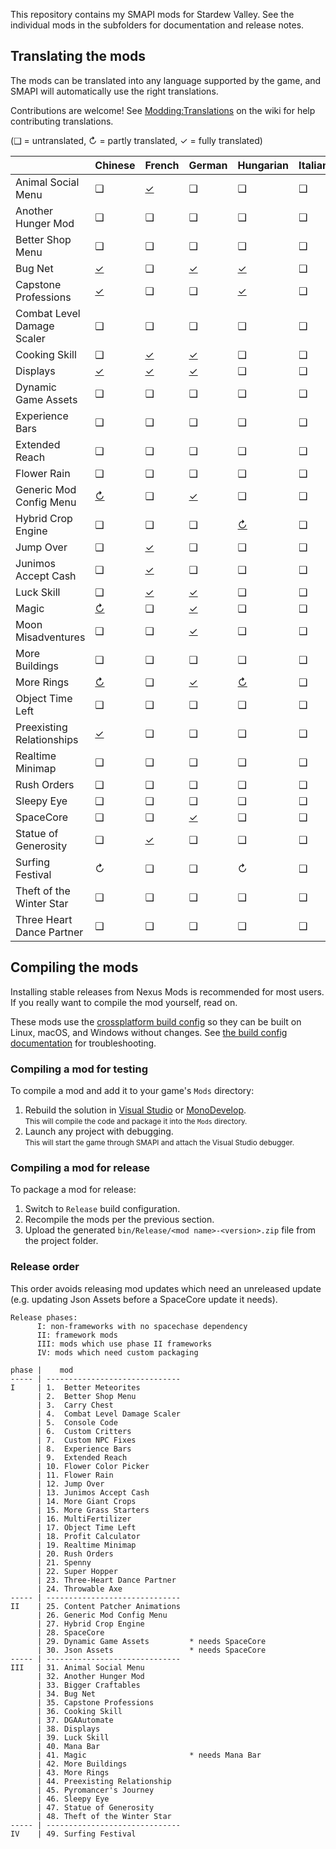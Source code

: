 ﻿This repository contains my SMAPI mods for Stardew Valley. See the individual mods in the
subfolders for documentation and release notes.

## Translating the mods
The mods can be translated into any language supported by the game, and SMAPI will automatically
use the right translations.

Contributions are welcome! See [Modding:Translations](https://stardewvalleywiki.com/Modding:Translations)
on the wiki for help contributing translations.

(❑ = untranslated, ↻ = partly translated, ✓ = fully translated)

&nbsp;                     | Chinese                                   | French                               | German                                 | Hungarian                             | Italian | Japanese | Korean                                    | [Polish]                               | Portuguese              | Russian                                | Spanish                                   | [Thai]                                    | Turkish | [Ukrainian]
-------------------------- | ----------------------------------------- | ------------------------------------ | -------------------------------------- | ------------------------------------- | ------- | -------- | ----------------------------------------- | -------------------------------------- | ----------------------- | -------------------------------------- | ----------------------------------------- | ----------------------------------------- | ------- | -----------
Animal Social Menu         | ❑                                         | [✓](AnimalSocialMenu/i18n/fr.json)   | ❑                                      | ❑                                     | ❑       | ❑        | [✓](AnimalSocialMenu/i18n/ko.json)        | ❑                                      | ❑                       | ❑                                      | [✓](AnimalSocialMenu/i18n/es.json)        | [✓](AnimalSocialMenu/i18n/th.json)        | ❑       | ❑
Another Hunger Mod         | ❑                                         | ❑                                    | ❑                                      | ❑                                     | ❑       | ❑        | [✓](AnotherHungerMod/i18n/ko.json)        | ❑                                      | ❑                       | ❑                                      | [✓](AnotherHungerMod/i18n/es.json)        | ❑                                         | ❑       | ❑
Better Shop Menu           | ❑                                         | ❑                                    | ❑                                      | ❑                                     | ❑       | ❑        | [✓](BetterShopMenu/i18n/ko.json)          | ❑                                      | ❑                       | ❑                                      | [✓](BetterShopMenu/i18n/es.json)          | [✓](BetterShopMenu/i18n/th.json)          | ❑       | ❑
Bug Net                    | [✓](BugNet/i18n/zh.json)                  | ❑                                    | [✓](BugNet/i18n/de.json)               | [✓](BugNet/i18n/hu.json)              | ❑       | ❑        | [✓](BugNet/i18n/ko.json)                  | ❑                                      | ❑                       | ❑                                      | [✓](BugNet/i18n/es.json)                  | [✓](BugNet/i18n/th.json)                  | ❑       | ❑
Capstone Professions       | [✓](CapstoneProfessions/i18n/zh.json)     | ❑                                    | ❑                                      | [✓](CapstoneProfessions/i18n/hu.json) | ❑       | ❑        | [✓](CapstoneProfessions/i18n/ko.json)     | ❑                                      | ❑                       | ❑                                      | [✓](CapstoneProfessions/i18n/es.json)     | [✓](CapstoneProfessions/i18n/th.json)     | ❑       | ❑
Combat Level Damage Scaler | ❑                                         | ❑                                    | ❑                                      | ❑                                     | ❑       | ❑        | [✓](CombatLevelDamageScaler/i18n/ko.json) | ❑                                      | ❑                       | ❑                                      | [✓](CombatLevelDamageScaler/i18n/es.json) | [✓](CombatLevelDamageScaler/i18n/th.json) | ❑       | ❑
Cooking Skill              | ❑                                         | [✓](CookingSkill/i18n/fr.json)       | [✓](CookingSkill/i18n/de.json)         | ❑                                     | ❑       | ❑        | [✓](CookingSkill/i18n/ko.json)            | ❑                                      | ❑                       | ❑                                      | [✓](CookingSkill/i18n/es.json)            | [✓](CookingSkill/i18n/th.json)            | ❑       | ❑
Displays                   | [✓](Displays/i18n/zh.json)                | [✓](Displays/i18n/fr.json)           | [✓](Displays/i18n/de.json)             | ❑                                     | ❑       | ❑        | [✓](Displays/i18n/ko.json)                | ❑                                      | ❑                       | ❑                                      | [✓](Displays/i18n/es.json)                | [✓](Displays/i18n/th.json)                | ❑       | ❑
Dynamic Game Assets        | ❑                                         | ❑                                    | ❑                                      | ❑                                     | ❑       | ❑        | [✓](DynamicGameAssets/i18n/ko.json)       | ❑                                      | ❑                       | ❑                                      | [✓](DynamicGameAssets/i18n/es.json)       | [✓](DynamicGameAssets/i18n/th.json)       | ❑       | [✓](DynamicGameAssets/i18n/uk.json)
Experience Bars            | ❑                                         | ❑                                    | ❑                                      | ❑                                     | ❑       | ❑        | [✓](ExperienceBars/i18n/ko.json)          | ❑                                      | ❑                       | ❑                                      | [✓](ExperienceBars/i18n/es.json)          | [✓](ExperienceBars/i18n/th.json)          | ❑       | ❑
Extended Reach             | ❑                                         | ❑                                    | ❑                                      | ❑                                     | ❑       | ❑        | ❑                                         | ❑                                      | ❑                       | ❑                                      | [✓](ExtendedReach/i18n/es.json)           | ❑                                         | ❑       | ❑
Flower Rain                | ❑                                         | ❑                                    | ❑                                      | ❑                                     | ❑       | ❑        | [✓](FlowerRain/i18n/ko.json)              | ❑                                      | ❑                       | ❑                                      | [✓](FlowerRain/i18n/es.json)              | ❑                                         | ❑       | ❑
Generic Mod Config Menu    | [↻](GenericModConfigMenu/i18n/zh.json)    | ❑                                    | [✓](GenericModConfigMenu/i18n/de.json) | ❑                                     | ❑       | ❑        | [✓](GenericModConfigMenu/i18n/ko.json)    | [↻](GenericModConfigMenu/i18n/pl.json) | ❑                       | [↻](GenericModConfigMenu/i18n/ru.json) | [✓](GenericModConfigMenu/i18n/es.json)    | [↻](GenericModConfigMenu/i18n/th.json)    | ❑       | [✓](GenericModConfigMenu/i18n/uk.json)
Hybrid Crop Engine         | ❑                                         | ❑                                    | ❑                                      | [↻](HybridCropEngine/i18n/hu.json)    | ❑       | ❑        | [↻](HybridCropEngine/i18n/ko.json)        | ❑                                      | ❑                       | ❑                                      | [✓](HybridCropEngine/i18n/es.json)        | [✓](HybridCropEngine/i18n/th.json)        | ❑       | ❑
Jump Over                  | ❑                                         | [✓](JumpOver/i18n/fr.json)           | ❑                                      | ❑                                     | ❑       | ❑        | [✓](JumpOver/i18n/ko.json)                | ❑                                      | ❑                       | ❑                                      | [✓](JumpOver/i18n/es.json)                | [✓](JumpOver/i18n/th.json)                | ❑       | ❑
Junimos Accept Cash        | ❑                                         | [✓](JunimosAcceptCash/i18n/fr.json)  | ❑                                      | ❑                                     | ❑       | ❑        | [✓](JunimosAcceptCash/i18n/ko.json)       | ❑                                      | ❑                       | ❑                                      | [✓](JunimosAcceptCash/i18n/es.json)       | [✓](JunimosAcceptCash/i18n/th.json)       | ❑       | ❑
Luck Skill                 | ❑                                         | [✓](LuckSkill/i18n/fr.json)          | [✓](LuckSkill/i18n/de.json)            | ❑                                     | ❑       | ❑        | [✓](LuckSkill/i18n/ko.json)               | ❑                                      | ❑                       | ❑                                      | [✓](LuckSkill/i18n/es.json)               | ❑                                         | ❑       | ❑
Magic                      | [↻](Magic/i18n/zh.json)                   | ❑                                    | [✓](Magic/i18n/de.json)                | ❑                                     | ❑       | ❑        | [↻](Magic/i18n/ko.json)                   | ❑                                      | [↻](Magic/i18n/pt.json) | [↻](Magic/i18n/ru.json)                | [↻](Magic/i18n/es.json)                   | ❑                                         | ❑       | ❑
Moon Misadventures         | ❑                                         | ❑                                    | [✓](MoonMisadventures/i18n/de.json)    | ❑                                     | ❑       | ❑        | ❑                                         | ❑                                      | ❑                       | ❑                                      | [✓](MoonMisadventures/i18n/es.json)       | ❑                                         | ❑       | ❑
More Buildings             | ❑                                         | ❑                                    | ❑                                      | ❑                                     | ❑       | ❑        | [✓](MoreBuildings/i18n/ko.json)           | ❑                                      | ❑                       | ❑                                      | [✓](MoreBuildings/i18n/es.json)           | [✓](MoreBuildings/i18n/th.json)           | ❑       | ❑
More Rings                 | [↻](MoreRings/i18n/zh.json)               | ❑                                    | [✓](MoreRings/i18n/de.json)            | [↻](MoreRings/i18n/hu.json)           | ❑       | ❑        | [✓](MoreRings/i18n/ko.json)               | ❑                                      | ❑                       | ❑                                      | [✓](MoreRings/i18n/es.json)               | ❑                                         | ❑       | ❑
Object Time Left           | ❑                                         | ❑                                    | ❑                                      | ❑                                     | ❑       | ❑        | [✓](ObjectTimeLeft/i18n/ko.json)          | ❑                                      | ❑                       | ❑                                      | [✓](ObjectTimeLeft/i18n/es.json)          | [✓](ObjectTimeLeft/i18n/th.json)          | ❑       | ❑
Preexisting Relationships  | [✓](PreexistingRelationship/i18n/zh.json) | ❑                                    | ❑                                      | ❑                                     | ❑       | ❑        | [✓](PreexistingRelationship/i18n/ko.json) | ❑                                      | ❑                       | ❑                                      | [✓](PreexistingRelationship/i18n/es.json) | [✓](PreexistingRelationship/i18n/th.json) | ❑       | ❑
Realtime Minimap           | ❑                                         | ❑                                    | ❑                                      | ❑                                     | ❑       | ❑        | [✓](RealtimeMinimap/i18n/ko.json)         | ❑                                      | ❑                       | ❑                                      | [✓](RealtimeMinimap/i18n/es.json)         | ❑                                         | ❑       | ❑
Rush Orders                | ❑                                         | ❑                                    | ❑                                      | ❑                                     | ❑       | ❑        | [✓](RushOrders/i18n/ko.json)              | ❑                                      | ❑                       | ❑                                      | [✓](RushOrders/i18n/es.json)              | ❑                                         | ❑       | ❑
Sleepy Eye                 | ❑                                         | ❑                                    | ❑                                      | ❑                                     | ❑       | ❑        | [✓](SleepyEye/i18n/ko.json)               | ❑                                      | ❑                       | ❑                                      | [✓](SleepyEye/i18n/es.json)               | [✓](SleepyEye/i18n/th.json)               | ❑       | ❑
SpaceCore                  | ❑                                         | ❑                                    | [✓](SpaceCore/i18n/de.json)            | ❑                                     | ❑       | ❑        | [✓](SpaceCore/i18n/ko.json)               | ❑                                      | ❑                       | ❑                                      | [✓](SpaceCore/i18n/es.json)               | ❑                                         | ❑       | ❑
Statue of Generosity       | ❑                                         | [✓](StatueOfGenerosity/i18n/fr.json) | ❑                                      | ❑                                     | ❑       | ❑        | [✓](StatueOfGenerosity/i18n/ko.json)      | ❑                                      | ❑                       | ❑                                      | [✓](StatueOfGenerosity/i18n/es.json)      | [✓](StatueOfGenerosity/i18n/th.json)      | ❑       | [✓](StatueOfGenerosity/i18n/uk.json)
Surfing Festival           | ↻                                         | ❑                                    | ❑                                      | ↻                                     | ❑       | ❑        | ✓                                         | ❑                                      | ↻                       | ↻                                      | ✓                                         | ❑                                         | ❑       | ❑
Theft of the Winter Star   | ❑                                         | ❑                                    | ❑                                      | ❑                                     | ❑       | ❑        | [✓](TheftOfTheWinterStar/i18n/ko.json)    | ❑                                      | ❑                       | ❑                                      | [✓](TheftOfTheWinterStar/i18n/es.json)    | ❑                                         | ❑       | ❑
Three Heart Dance Partner  | ❑                                         | ❑                                    | ❑                                      | ❑                                     | ❑       | ❑        | ❑                                         | ❑                                      | ❑                       | ❑                                      | [✓](ThreeHeartDancePartner/i18n/es.json)  | ❑                                         | ❑       | ❑

[Polish]: https://www.nexusmods.com/stardewvalley/mods/3616
[Thai]: https://www.nexusmods.com/stardewvalley/mods/7052
[Ukrainian]: https://www.nexusmods.com/stardewvalley/mods/8427


## Compiling the mods
Installing stable releases from Nexus Mods is recommended for most users. If you really want to
compile the mod yourself, read on.

These mods use the [crossplatform build config](https://www.nuget.org/packages/Pathoschild.Stardew.ModBuildConfig)
so they can be built on Linux, macOS, and Windows without changes. See [the build config documentation](https://www.nuget.org/packages/Pathoschild.Stardew.ModBuildConfig)
for troubleshooting.

### Compiling a mod for testing
To compile a mod and add it to your game's `Mods` directory:

1. Rebuild the solution in [Visual Studio](https://www.visualstudio.com/vs/community/) or [MonoDevelop](http://www.monodevelop.com/).  
   <small>This will compile the code and package it into the `Mods` directory.</small>
2. Launch any project with debugging.  
   <small>This will start the game through SMAPI and attach the Visual Studio debugger.</small>

### Compiling a mod for release
To package a mod for release:

1. Switch to `Release` build configuration.
2. Recompile the mods per the previous section.
3. Upload the generated `bin/Release/<mod name>-<version>.zip` file from the project folder.

### Release order
This order avoids releasing mod updates which need an unreleased update (e.g. updating Json Assets
before a SpaceCore update it needs).

```
Release phases:
      I: non-frameworks with no spacechase dependency
      II: framework mods
      III: mods which use phase II frameworks
      IV: mods which need custom packaging

phase |    mod
----- | ------------------------------
I     | 1.  Better Meteorites
      | 2.  Better Shop Menu
      | 3.  Carry Chest
      | 4.  Combat Level Damage Scaler
      | 5.  Console Code
      | 6.  Custom Critters
      | 7.  Custom NPC Fixes
      | 8.  Experience Bars
      | 9.  Extended Reach
      | 10. Flower Color Picker
      | 11. Flower Rain
      | 12. Jump Over
      | 13. Junimos Accept Cash
      | 14. More Giant Crops
      | 15. More Grass Starters
      | 16. MultiFertilizer
      | 17. Object Time Left
      | 18. Profit Calculator
      | 19. Realtime Minimap
      | 20. Rush Orders
      | 21. Spenny
      | 22. Super Hopper
      | 23. Three-Heart Dance Partner
      | 24. Throwable Axe
----- | ------------------------------
II    | 25. Content Patcher Animations
      | 26. Generic Mod Config Menu
      | 27. Hybrid Crop Engine
      | 28. SpaceCore
      | 29. Dynamic Game Assets         * needs SpaceCore
      | 30. Json Assets                 * needs SpaceCore
----- | ------------------------------
III   | 31. Animal Social Menu
      | 32. Another Hunger Mod
      | 33. Bigger Craftables
      | 34. Bug Net
      | 35. Capstone Professions
      | 36. Cooking Skill
      | 37. DGAAutomate
      | 38. Displays
      | 39. Luck Skill
      | 40. Mana Bar
      | 41. Magic                       * needs Mana Bar
      | 42. More Buildings
      | 43. More Rings
      | 44. Preexisting Relationship
      | 45. Pyromancer's Journey
      | 46. Sleepy Eye
      | 47. Statue of Generosity
      | 48. Theft of the Winter Star
----- | ------------------------------
IV    | 49. Surfing Festival
```
